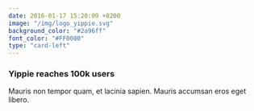 ```yaml
---
date: 2016-01-17 15:20:09 +0200
image: "/img/logo_yippie.svg"
background_color: "#2a96ff"
font_color: "#FF0000"
type: "card-left"
---
```

### **Yippie reaches 100k users**
Mauris non tempor quam, et lacinia sapien. Mauris accumsan eros eget libero.

